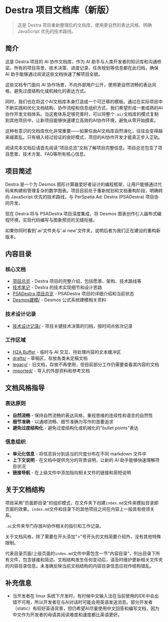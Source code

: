 # Destra 项目文档库（新版）

> 这是 Destra 项目重新整理后的文档库，使用更自然的表达风格，明确 JavaScript 优先的技术路线。

## 简介

这是 Destra 项目的 AI 协作文档库，作为 AI 助手与人类开发者的知识库和沟通桥梁。所有的项目背景、技术决策、进度记录、任务规划等信息都在此归档，确保 AI 助手能够通过阅读这些文档快速了解项目全貌。

这些文档专门面向 AI 协作场景，不向外部用户公开，使用更自然流畅的表达风格，避免过度结构化或机械化的表达方式。

同时，我们也在将这个AI文档库本身打造成一个可迁移的模板。通过在实际项目中不断实践和优化文档结构、协作流程和信息组织方式，我们希望形成一套成熟的AI协作开发文档体系。当这套体系足够完善时，可以将整个`.ai/`文档库的模式复制到其他项目中，让新项目能够快速建立高效的AI协作环境，避免从零开始摸索。

这种有意识的文档库优化非常重要——如果任由AI文档库自然演化，往往会变得越来越紊乱。只有植入经过验证的良好模式，项目的AI协作开发才能真正步入正轨。

阅读完本文档后请首先阅读“项目总览”文档了解项目完整信息。项目总览包含了项目愿景、技术方案、FAQ等所有核心信息。

## 项目简述

Destra 是一个为 Desmos 图形计算器爱好者设计的编程框架，让用户能够通过代码来构建和管理复杂的数学图表。项目目前处于重新规划和文档重构阶段，明确转向 JavaScript 优先的技术路线，与 PerSpatia.Ad: Destra (PSADestra) 项目协同开发。

现在 Destra 将与 PSADestra 项目深度集成，将 Desmos 图表创作引入画布式编程环境，实现代码编写与图象预览的无缝衔接。

如果你同时看到'.ai'文件夹与'.ai new'文件夹，说明后者为我们正在建设的重构新版本。

## 内容目录

### 核心文档
- [项目总览](./项目总览.md) - Destra 项目的完整介绍，包括愿景、架构、技术路线等
- [技术笔记](./技术笔记/) - Destra 的技术实现细节和设计思路
- [PSADestra 项目总览](./PSADestra%20项目总览.md) - PSADestra 项目的详细介绍和当前状态
- [Desmos建模/](./Desmos建模/) - Desmos 公式系统建模相关资料

### 技术设计记录
- [技术设计记录/](./技术设计记录/) - 项目关键技术决策的归档，按时间点依次记录

### 工作区域
- [H2A Buffer](./H2A%20Buffer.md) - 临时与 AI 交互、待处理内容的文本缓冲区
- [drafts/](../drafts/) - 草稿区，存放各类未定稿文档
- [legacy/](./legacy/) - 旧文档，存放不再使用，但目前部分工作仍需要查看其内容的文档
- [imported/](../imported/) - 导入的外部资料和参考文档

## 文档风格指导

### 表达原则
- **自然流畅** - 保持自然流畅的表达风格，重视思维的连续性和语言的自然性
- **细节准确** - 以通顺流畅、细节准确为写作的首要追求
- **避免过度结构化** - 避免过度结构化或机械化的"bullet points"表达

### 信息组织
- **单元化信息** - 将信息拆分到适当的尺度分布在不同 markdown 文件中
- **上下文说明** - 在文档中提供充分的背景说明，让新的 AI 助手能够快速理解项目状况
- **链接导航** - 在上级文件中添加指向相关文件的链接和简短说明

## 关于文档结构

项目采用"页面即目录"的组织模式，在文件夹下创建`index.md`文件来模拟目录即页面的效果。`index.md`文件和目录下的其他项目之间在内容上一般具有统领关系。

`.ai`文件夹专门存放AI协作相关的指引和工作记录。

关于文档风格，除了需要在开头添加">"号开头的文档简要介绍外，没有其他特殊限制。

代表目录页面/上级页面的`index.md`文件中需包含一节"内容目录"，列出目录下所有文件，包含链接和简述。文档结构发生任何变动后，请及时维护更新相关文件夹的内容目录信息。未准确反映当前文档结构的内容目录信息应视作结构错乱。

## 补充信息

- 当开发者在 linux 系统下开发时，有时候中文输入法在当前使用的IDE中会出错不可用，所以开发者在与AI对话时可能会用英语发送消息。部分开发者（static）有较好英语背景，但仍希望AI尽量使用中文回答和编写文档，因为中文作为开发者的母语其阅读难度和速度都比英语更好。 